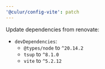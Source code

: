```yaml
---
'@culur/config-vite': patch
---
```


Update dependencies from renovate:

- `devDependencies`:
  - `@types/node` to `^20.14.2`
  - `tsup` to `^8.1.0`
  - `vite` to `^5.2.12`
